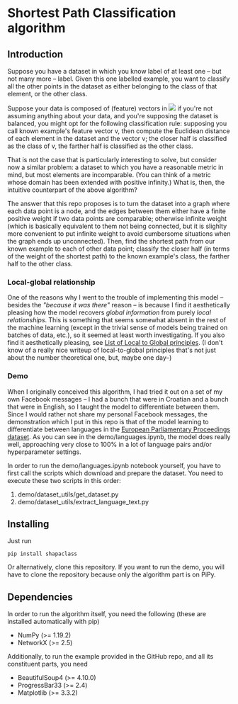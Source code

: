 #  Shortest Path Classification algorithm

## Introduction

Suppose you have a dataset in which you know label of at least one – but not many more – label. Given this one labelled example, you want to classify all the other points in the dataset as either belonging to the class of that element, or the other class.

Suppose your data is composed of (feature) vectors in <img src="https://latex.codecogs.com/png.latex?\mathbb{R}^d" />  if you're not assuming anything about your data, and you're supposing the dataset is balanced, you might opt for the following classification rule: supposing you call known example's feature vector v, then compute the Euclidean distance of each element in the dataset and the vector v; the closer half is classified as the class of v, the farther half is classified as the other class.

That is not the case that is particularly interesting to solve, but consider now a similar problem: a dataset to which you have a reasonable metric in mind, but most elements are incomparable. (You can think of a metric whose domain has been extended with positive infinity.) What is, then, the intuitive counterpart of the above algorithm?

The answer that this repo proposes is to turn the dataset into a graph where each data point is a node, and the edges between them either have a finite positive weight if two data points are comparable; otherwise infinite weight (which is basically equivalent to them not being connected, but it is slighlty more convenient to put infinite weight to avoid cumbersome situations when the graph ends up unconnected). Then, find the shortest path from our known example to each of other data point; classify the closer half (in terms of the weight of the shortest path) to the known example's class, the farther half to the other class.

### Local-global relationship

One of the reasons why I went to the trouble of implementing this model – besides the _"because it was there"_ reason – is because I find it aesthetically pleasing how the model recovers _global information_ from purely _local relationships_. This is something that seems somewhat absent in the rest of the machine learning (except in the trivial sense of models being trained on batches of data, etc.), so it seemed at least worth investigating. If you also find it aesthetically pleasing, see [List of Local to Global principles](https://math.stackexchange.com/questions/34053/list-of-local-to-global-principles). (I don't know of a really nice writeup of local-to-global principles that's not just about the number theoretical one, but, maybe one day–)

### Demo

When I originally conceived this algorithm, I had tried it out on a set of my own Facebook messages – I had a bunch that were in Croatian and a bunch that were in English, so I taught the model to differentiate between them. Since I would rather not share my personal Facebook messages, the demonstration which I put in this repo is that of the model learning to differentiate between languages in the [European Parliamentary Proceedings dataset](https://www.statmt.org/europarl/). As you can see in the demo/languages.ipynb, the model does really well, approaching very close to 100% in a lot of language pairs and/or hyperparameter settings.

In order to run the demo/languages.ipynb notebook yourself, you have to first call the scripts which download and prepare the dataset. You need to execute these two scripts in this order:
1. demo/dataset_utils/get_dataset.py
2. demo/dataset_utils/extract_language_text.py

## Installing

Just run

```
pip install shapaclass
```
Or alternatively, clone this repository. If you want to run the demo, you will have to clone the repository because only the algorithm part is on PiPy.

## Dependencies

In order to run the algorithm itself, you need the following (these are installed automatically with pip)

- NumPy (>= 1.19.2)
- NetworkX (>= 2.5)

Additionally, to run the example provided in the GitHub repo, and all its constituent parts, you need

- BeautifulSoup4 (>= 4.10.0)
- ProgressBar33 (>= 2.4)
- Matplotlib (>= 3.3.2)
